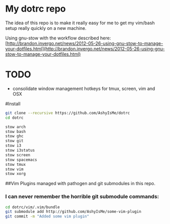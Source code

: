 # My dotrc repo

The idea of this repo is to make it really easy for me to get my vim/bash setup really quickly on a new machine.

Using gnu-stow with the workflow described here: 
[http://brandon.invergo.net/news/2012-05-26-using-gnu-stow-to-manage-your-dotfiles.html](http://brandon.invergo.net/news/2012-05-26-using-gnu-stow-to-manage-your-dotfiles.html)

# TODO
- consolidate window management hotkeys for tmux, screen, vim and OSX

#Install
``` bash
git clone --recursive https://github.com/AshyIsMe/dotrc
cd dotrc

stow arch
stow bash
stow ghc
stow git
stow i3
stow i3status
stow screen
stow spacemacs
stow tmux
stow vim
stow xorg
```


##Vim
Plugins managed with pathogen and git submodules in this repo.

### I can never remember the horrible git submodule commands:
``` bash
cd dotrc/vim/.vim/bundle
git submodule add http://github.com/AshyIsMe/some-vim-plugin
git commit -m "Added some vim plugin"
```

